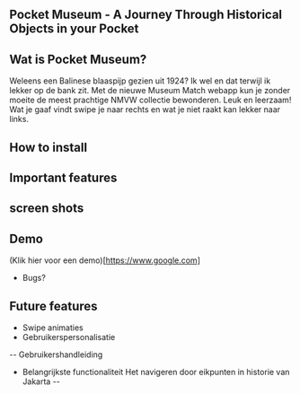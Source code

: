 ## Pocket Museum - A Journey Through Historical Objects in your Pocket

## Wat is Pocket Museum?
Weleens een Balinese blaaspijp gezien uit 1924? Ik wel en dat terwijl ik lekker op de bank zit.
Met de nieuwe Museum Match webapp kun je zonder moeite de meest prachtige NMVW collectie bewonderen. Leuk en leerzaam! Wat je gaaf vindt swipe je naar rechts en wat je niet raakt kan lekker naar links.

## How to install

## Important features
## screen shots
## Demo
(Klik hier voor een demo)[https://www.google.com]
* Bugs?
## Future features
* Swipe animaties
* Gebruikerspersonalisatie


-- Gebruikershandleiding

- Belangrijkste functionaliteit
Het navigeren door eikpunten in historie van Jakarta
-- 
